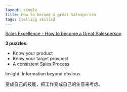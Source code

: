 ```yaml
---
layout: single
title: How to become a great Salesperson
tags: [selling skills]
---
```




[Sales Excellence - How to become a Great Salesperson](https://www.youtube.com/watch?v=Tl6yL4wucqk)

**3 puzzles:**

- Know your product
- Know your target prospect
- A consistent Sales Process

Insight: Information beyond obvious

变成自己的技能，把工作变成自己的生意来考虑。
